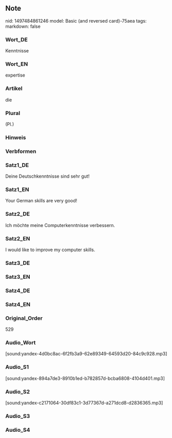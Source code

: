 ## Note
nid: 1497484861246
model: Basic (and reversed card)-75aea
tags: 
markdown: false

### Wort_DE
Kenntnisse

### Wort_EN
expertise

### Artikel
die

### Plural
(Pl.)

### Hinweis


### Verbformen


### Satz1_DE
Deine Deutschkenntnisse sind sehr gut!

### Satz1_EN
Your German skills are very good!

### Satz2_DE
Ich möchte meine Computerkenntnisse verbessern.

### Satz2_EN
I would like to improve my computer skills.

### Satz3_DE


### Satz3_EN


### Satz4_DE


### Satz4_EN


### Original_Order
529

### Audio_Wort
[sound:yandex-4d0bc8ac-6f2fb3a9-62e89349-64593d20-84c9c928.mp3]

### Audio_S1
[sound:yandex-894a7de3-8910b1ed-b782857d-bcba6808-4104d401.mp3]

### Audio_S2
[sound:yandex-c2171064-30df83c1-3d77367d-a271dcd8-d2836365.mp3]

### Audio_S3


### Audio_S4

